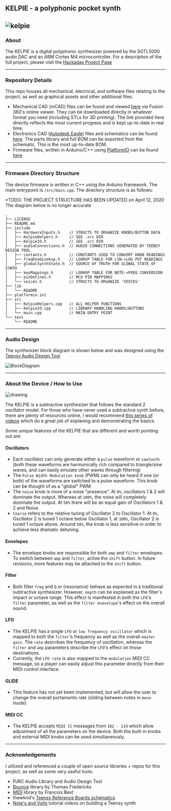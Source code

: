 ## KELPIE - a polyphonic pocket synth

![kelpie](https://cdn.hackaday.io/images/3974921568747326146.jpg)
---
### About

The KELPIE is a digital polyphonic synthesizer powered by the SGTL5000 audio DAC and an ARM Cortex M4 microcontroller. For a description of the full project, please visit the [Hackaday Project Page](https://hackaday.io/project/166460-kelpie-synth-module-for-keyboard-controllers)

---
### Repository Details

This repo houses all mechanical, electrical, and software files relating to the project, as well as graphical assets and other additional files.

- Mechanical CAD (mCAD) files can be found and viewed [here](https://a360.co/2Hpqyr5) via Fusion 360's online viewer. They can be downloaded directly in whatever format you need (including STLs for 3D printing). The link provided here directly reflects the most current progress and is kept up-to-date in real time.
- Electronics CAD ([Autodesk Eagle](https://www.autodesk.com/products/eagle/free-download)) files and schematics can be found [here](https://github.com/friedpies/kelpie-pocket-synth/tree/master/hardware/electronics). The parts library and full BOM can be exported from the schematic. This is the most up-to-date BOM.
- Firmware files, written in Arduino/C++ using [PlatformIO](https://platformio.org/) can be found [here](https://github.com/friedpies/kelpie-pocket-synth/tree/master/firmware)

---

### Firmware Directory Structure

The device firmware is written in C++ using the Arduino framework. The main entrypoint is `/src/main.cpp`. The directory structure is as follows:

*TODO: THE PROJECT STRUCTURE HAS BEEN UPDATED on April 12, 2020
The diagram below is no longer accurate

```
.
├── LICENSE
├── README.md
├── include
│   ├── HardwareInputs.h    // STRUCTS TO ORGANIZE KNOBS/BUTTON DATA
│   ├── KelpieHelpers.h     // SEE .src DIR
│   ├── KelpieIO.h          // SEE .src DIR
│   ├── audioConnections.h  // AUDIO CONNECTIONS GENERATED BY TEENSY DESIGN TOOL
│   ├── contants.h          // CONSTANTS USED TO CONVERT KNOB READINGS
│   ├── freqKnobLookup.h    // LOOKUP TABLE FOR LIN->LOG POT READINGS
│   ├── globalSynthState.h  // SOURCE OF TRUTH FOR GLOBAL STATE OF SYNTH
│   ├── keyMappings.h       // LOOKUP TABLE FOR NOTE->FREQ CONVERSION
│   ├── pinDefines.h        // MCU PIN MAPPINGS
│   └── voices.h            // STRUCTS TO ORGANIZE 'VOICES'
├── lib
│   └── README
├── platformio.ini
├── src
│   ├── KelpieHelpers.cpp   // ALL HELPER FUNCTIONS
│   ├── KelpieIO.cpp        // LIBRARY HANDLING KNOBS/BUTTONS
│   └── main.cpp            // MAIN ENTRY POINT
└── test
    └── README

```

---

### Audio Design

The synthesizer block diagram is shown below and was designed using the [Teensy Audio Design Tool](https://www.pjrc.com/teensy/gui/index.html)

![BlockDiagram](https://github.com/friedpies/kelpie-pocket-synth/blob/master/graphics/OTHER%20ASSETS/Screen%20Shot%202019-08-23%20at%206.13.28%20PM.png?raw=true)

---

### About the Device / How to Use
![drawing](https://github.com/friedpies/kelpie-pocket-synth/blob/master/graphics/OTHER%20ASSETS/KELPIE_MASTER_DRAWING_TOP.png)

The KELPIE is a subtractive synthesizer that follows the standard 2 oscillator model. For those who have never used a subtractive synth before, there are plenty of resources online, I would recommend [this series of videos](https://www.youtube.com/watch?v=-1iK6drewCE) which do a great job of explaning and demonstrating the basics.

Some unique features of the KELPIE that are different and worth pointing out are:

 #### Oscillators
 - Each oscillator can only generate either a `pulse` waveform or `sawtooth` (both these waveforms are harmonically rich compared to triangle/sine waves, and can easily emulate other waves through filtering)
 - The `Pulse Width Modulation knob` (PWM) can only be heard if one (or both) of the waveforms are switched to a pulse waveform. This knob can be thought of as a "global" PWM
 - The `noise` knob is more of a noise "presence". At `0%`, oscillators 1 & 2 will dominate the output. Whereas at `100%`, the noise will completely dominate the output. At `50%` there will be an equal gain of Oscillators 1 & 2 and Noise.
 - `Coarse` refers to the relative tuning of Oscillator 2 to Oscillator 1. At `0%`, Oscillator 2 is tuned 1 octave below Oscillator 1, at `100%`, Oscillator 2 is tuned 1 octave above. Around `50%`, the knob is less sensitive in order to achieve less dramatic detuning.

#### Envelopes
  - The envelope knobs are responsible for both `amp` and `filter` envelopes. To switch between `amp` and `filter`, active the `shift` button. In future revisions, more features may be attached to the `shift` button.

#### Filter
  - Both filter `freq` and `Q` or (resonance) behave as expected in a traditional subtractive synthesizer. However, `depth` can be explained as the filter's impact or octave range. This effect is manifested in both the `LFO`'s `filter` parameter, as well as the `filter enevelope`'s effect on the overall sound.

#### LFO
  - The KELPIE has a single `LFO` or `low frequency oscillator` which is mapped to both the `filter`'s frequency as well as the overall `master gain`. The `rate` describes the frequency of oscillation, whereas the `filter` and `amp` parameters describe the `LFO`'s effect on those destinations.
  - Currently, the `LFO rate` is also mapped to the `modulation` MIDI CC message, so a player can easily adjust this parameter directly from their MIDI control interface.

#### GLIDE
  - This feature has not yet been implemented, but will allow the user to change the overall portamento rate (sliding between notes in `mono` mode)

#### MIDI CC
  - The KELPIE accepts `MIDI CC` messages from `102 - 119` which allow adjustment of all the parameters on the device. Both the built-in knobs and external MIDI knobs can be used simultaneously.

---

### Acknowledgements

I utilized and referenced a couple of open source libraries + repos for this project, as well as some very useful tools:

- PJRC Audio Library and Audio Design Tool
- [Bounce](https://github.com/thomasfredericks/Bounce2) library by Thomas Fredericks
- [MIDI](https://github.com/FortySevenEffects/arduino_midi_library) library by Francois Best
- thewknd's [Teensy Reference Boards schematics](https://github.com/thewknd/teensy-boards/tree/master/Teensy%203.2%20reference%20board%20clone)
- [Note's and Volts](https://www.notesandvolts.com/2018/05/teensy-synth-part-1.html) tutorial videos on building a Teensy synth

